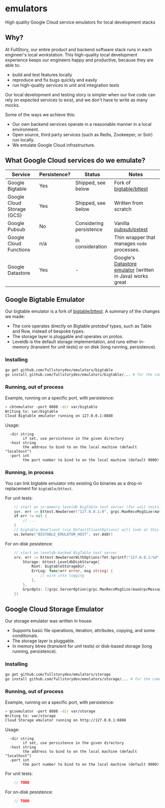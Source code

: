 # emulators
High quality Google Cloud service emulators for local development stacks

## Why?

At FullStory, our entire product and backend software stack runs in each engineer's local workstation. This high-quality local development experience keeps our engineers happy and productive, because they are able to:

- build and test features locally
- reproduce and fix bugs quickly and easily
- run high-quality services in unit and integration tests

Our local development and testing story is simpler when our live code can rely on expected services to exist, and we don't have to write as many mocks.

Some of the ways we achieve this:

- Our own backend services operate in a reasonable manner in a local environment.
- Open source, third party services (such as Redis, Zookeeper, or Solr) run locally.
- We emulate Google Cloud infrastructure.

## What Google Cloud services do we emulate?

| Service                    | Persistence? | Status                  | Notes                                                                                                                         |
|----------------------------|--------------|-------------------------|-------------------------------------------------------------------------------------------------------------------------------|
| Google Bigtable            | Yes          | Shipped, see below      | Fork of [bigtable/bttest](https://github.com/googleapis/google-cloud-go/tree/master/bigtable/bttest)                          |
| Google Cloud Storage (GCS) | Yes          | Shipped, see below      | Written from scratch                                                                                                          |
| Google Pubsub              | No           | Considering persistence | Vanilla [pubsub/pstest](https://github.com/googleapis/google-cloud-go/tree/master/pubsub/pstest)                              |
| Google Cloud Functions     | n/a          | In consideration        | Thin wrapper that manages `node` processes.                                                                                   |
| Google Datastore           | Yes          | -                       | Google's [Datastore emulator](https://cloud.google.com/datastore/docs/tools/datastore-emulator) (written in Java) works great |

## Google Bigtable Emulator

Our bigtable emulator is a fork of [bigtable/bttest](https://github.com/googleapis/google-cloud-go/tree/master/bigtable/bttest).  A summary of the changes we made:
- The core operates directly on Bigtable protobuf types, such as Table and Row, instead of bespoke types.
- The storage layer is pluggable and operates on protos.
- Leveldb is the default storage implementation, and runs either in-memory (transient for unit tests) or on disk (long running, persistence).

### Installing

```sh
go get github.com/fullstorydev/emulators/bigtable
go install github.com/fullstorydev/emulators/bigtable/... # for the command-line `cbtemulator`
```

### Running, out of process

Example, running on a specific port, with persistence:
```sh
> cbtemulator -port 8888 -dir var/bigtable
Writing to: var/bigtable
Cloud Bigtable emulator running on 127.0.0.1:8888
```

Usage:
```
  -dir string
    	if set, use persistence in the given directory
  -host string
    	the address to bind to on the local machine (default "localhost")
  -port int
    	the port number to bind to on the local machine (default 9000)
```

### Running, in process

You can link bigtable emulator into existing Go binaries as a drop-in replacement for `bigtable/bttest`.

For unit tests:
```go
	// start an in-memory leveldb BigTable test server (for unit tests)
	svr, err := bttest.NewServer("127.0.0.1:0", grpc.MaxRecvMsgSize(math.MaxInt32))
	if err != nil { 
		// ...
	}
	// bigtable.NewClient (via DefaultClientOptions) will look at this env var to figure out what host to talk to
	os.Setenv("BIGTABLE_EMULATOR_HOST", svr.Addr)
```

For on-disk pesistence:
```go
	// start an leveldb-backed BigTable test server
	srv, err := bttest.NewServerWithOptions(fmt.Sprintf("127.0.0.1:%d", *btport), bttest.Options{
		Storage: bttest.LeveldbDiskStorage{
			Root: bigtableStorageDir,
			ErrLog: func(err error, msg string) {
				// wire into logging
			},
		},
		GrpcOpts: []grpc.ServerOption{grpc.MaxRecvMsgSize(maxGrpcMessageSize)},
	})
```

## Google Cloud Storage Emulator

Our storage emulator was written in house.
- Supports basic file operations, iteration, attributes, copying, and some conditionals.
- The storage layer is pluggable.
- In memory btree (transient for unit tests) or disk-based storage (long running, persistence).

### Installing

```sh
go get github.com/fullstorydev/emulators/storage
go install github.com/fullstorydev/emulators/storage/... # for the command-line `gcsemulator`
```

### Running, out of process

Example, running on a specific port, with persistence:
```sh
> gcsemulator -port 8888 -dir var/storage
Writing to: var/storage
Cloud Storage emulator running on http://127.0.0.1:8888
```

Usage:
```
  -dir string
    	if set, use persistence in the given directory
  -host string
    	the address to bind to on the local machine (default "localhost")
  -port int
    	the port number to bind to on the local machine (default 9000)
```

For unit tests:
```go
	// TODO
```

For on-disk pesistence:
```go
	// TODO
```

